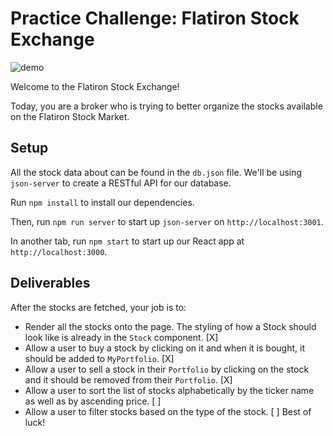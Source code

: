 # Practice Challenge: Flatiron Stock Exchange

![demo](https://curriculum-content.s3.amazonaws.com/phase-2/react-hooks-practice-stocks/stocks.gif)

Welcome to the Flatiron Stock Exchange!

Today, you are a broker who is trying to better organize the stocks available on
the Flatiron Stock Market.

## Setup

All the stock data about can be found in the `db.json` file. We'll
be using `json-server` to create a RESTful API for our database.

Run `npm install` to install our dependencies.

Then, run `npm run server` to start up `json-server` on `http://localhost:3001`.

In another tab, run `npm start` to start up our React app at `http://localhost:3000`.

## Deliverables

After the stocks are fetched, your job is to:

- Render all the stocks onto the page. The styling of how a Stock should look
  like is already in the `Stock` component.
[X]
- Allow a user to buy a stock by clicking on it and when it is bought, it should
  be added to `MyPortfolio`.
[X]
- Allow a user to sell a stock in their `Portfolio` by clicking on the stock and
  it should be removed from their `Portfolio`.
[X]
- Allow a user to sort the list of stocks alphabetically by the ticker name as
  well as by ascending price.
[ ]
- Allow a user to filter stocks based on the type of the stock.
[ ]
Best of luck!
